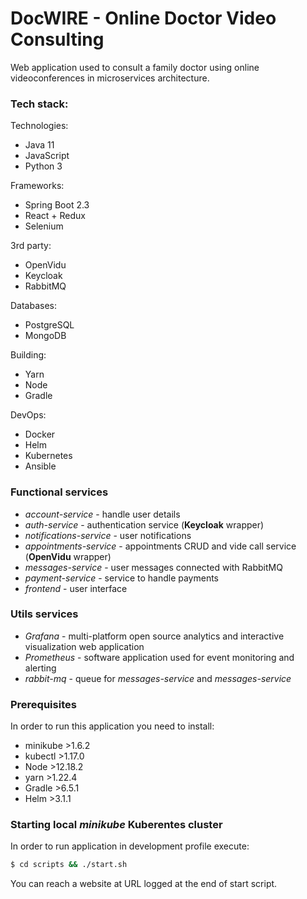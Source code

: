 # DocWIRE - Online Doctor Video Consulting 

Web application used to consult a family doctor using online videoconferences in microservices architecture.

### Tech stack:

Technologies:
- Java 11
- JavaScript
- Python 3

Frameworks:
- Spring Boot 2.3 
- React + Redux
- Selenium

3rd party:
- OpenVidu
- Keycloak
- RabbitMQ

Databases:
- PostgreSQL
- MongoDB

Building:
- Yarn
- Node
- Gradle

DevOps:
- Docker
- Helm
- Kubernetes
- Ansible

### Functional services
- *account-service* - handle user details
- *auth-service* - authentication service (**Keycloak** wrapper)
- *notifications-service* - user notifications
- *appointments-service* - appointments CRUD and vide call service (**OpenVidu** wrapper)
- *messages-service* - user messages connected with RabbitMQ
- *payment-service* - service to handle payments
- *frontend* - user interface

### Utils services
- *Grafana* - multi-platform open source analytics and interactive visualization web application
- *Prometheus* - software application used for event monitoring and alerting
- *rabbit-mq* - queue for *messages-service* and *messages-service*

### Prerequisites
In order to run this application you need to install:

- minikube >1.6.2
- kubectl >1.17.0
- Node >12.18.2
- yarn >1.22.4
- Gradle >6.5.1
- Helm >3.1.1

### Starting local *minikube* Kuberentes cluster
In order to run application in development profile execute:

```sh
$ cd scripts && ./start.sh
```

You can reach a website at URL logged at the end of start script.
